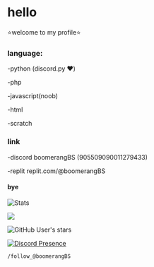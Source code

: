# hello
⭐welcome to my profile⭐

 ### language:

-python (discord.py ❤️)

-php

-javascript(noob)

-html

-scratch

### link

-discord boomerangBS (905509090011279433)

-replit replit.com/@boomerangBS

#### bye
![Stats](https://github-readme-stats.vercel.app/api?username=boomerangBS&count_private=true&show_icons=true&theme=highcontrast)


![](https://visitcount.itsvg.in/api?id=BoomerangBS&label=Profile%20Views&color=12&icon=5&pretty=false)

![GitHub User's stars](https://img.shields.io/github/stars/boomerangbs)



[![Discord Presence](https://lanyard.cnrad.dev/api/905509090011279433)](https://discord.com/users/905509090011279433)
```
/follow_@boomerangBS
```
<!---
boomerangBS/boomerangBS is a ✨ special ✨ repository because its `README.md` (this file) appears on your GitHub profile.
You can click the Preview link to take a look at your changes.
--->
